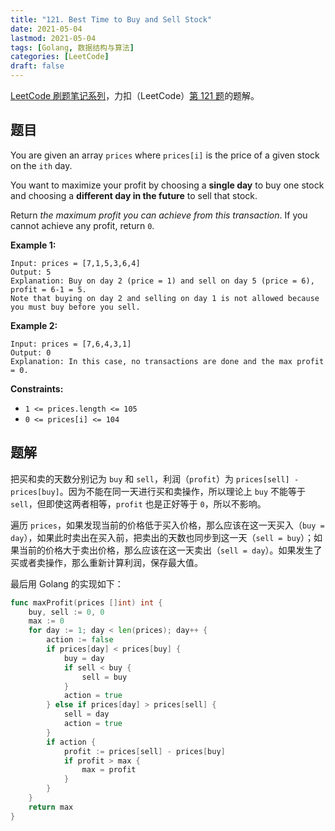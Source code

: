 ```yaml
---
title: "121. Best Time to Buy and Sell Stock"
date: 2021-05-04
lastmod: 2021-05-04
tags: [Golang, 数据结构与算法]
categories: [LeetCode]
draft: false
---
```


[LeetCode 刷题笔记系列](/posts/leetcode/leetcode)，力扣（LeetCode）[第 121 题](https://leetcode-cn.com/problems/best-time-to-buy-and-sell-stock)的题解。

<!--more-->

## 题目

You are given an array `prices` where `prices[i]` is the price of a given stock on the `ith` day.

You want to maximize your profit by choosing a **single day** to buy one stock and choosing a **different day in the future** to sell that stock.

Return _the maximum profit you can achieve from this transaction_. If you cannot achieve any profit, return `0`.

**Example 1:**

```text
Input: prices = [7,1,5,3,6,4]
Output: 5
Explanation: Buy on day 2 (price = 1) and sell on day 5 (price = 6), profit = 6-1 = 5.
Note that buying on day 2 and selling on day 1 is not allowed because you must buy before you sell.
```

**Example 2:**

```text
Input: prices = [7,6,4,3,1]
Output: 0
Explanation: In this case, no transactions are done and the max profit = 0.
```

**Constraints:**

- `1 <= prices.length <= 105`
- `0 <= prices[i] <= 104`

## 题解

把买和卖的天数分别记为 `buy` 和 `sell`，利润（`profit`）为 `prices[sell] - prices[buy]`。因为不能在同一天进行买和卖操作，所以理论上 `buy` 不能等于 `sell`，但即使这两者相等，`profit` 也是正好等于 `0`，所以不影响。

遍历 `prices`，如果发现当前的价格低于买入价格，那么应该在这一天买入（`buy = day`），如果此时卖出在买入前，把卖出的天数也同步到这一天（`sell = buy`）；如果当前的价格大于卖出价格，那么应该在这一天卖出（`sell = day`）。如果发生了买或者卖操作，那么重新计算利润，保存最大值。

最后用 Golang 的实现如下：

```go
func maxProfit(prices []int) int {
    buy, sell := 0, 0
    max := 0
    for day := 1; day < len(prices); day++ {
        action := false
        if prices[day] < prices[buy] {
            buy = day
            if sell < buy {
                sell = buy
            }
            action = true
        } else if prices[day] > prices[sell] {
            sell = day
            action = true
        }
        if action {
            profit := prices[sell] - prices[buy]
            if profit > max {
                max = profit
            }
        }
    }
    return max
}
```
